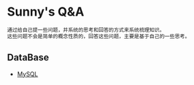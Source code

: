 # Sunny's Q&A
```md
通过给自己提一些问题，并系统的思考和回答的方式来系统梳理知识。
这些问题不会是简单的概念性质的，回答这些问题，主要是基于自己的一些思考。
```
## DataBase
* [MySQL](database/mysql/README.md)
